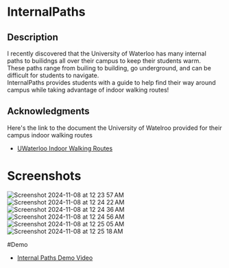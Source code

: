 # InternalPaths


## Description
I recently discovered that the University of Waterloo has many internal paths to builidngs all over their campus to keep their students warm.
<br>These paths range from builing to building, go underground, and can be difficult for students to navigate.
<br>InternalPaths provides students with a guide to help find their way around campus while taking advantage of indoor walking routes!

## Acknowledgments
Here's the link to the document the University of Watelroo provided for their campus indoor walking routes
* [UWaterloo Indoor Walking Routes](https://uwaterloo.ca/healthy-workplace/sites/ca.healthy-workplace/files/uploads/files/uwaterloo_indoor_walking_routes_1.pdf)

# Screenshots
![Screenshot 2024-11-08 at 12 23 57 AM](https://github.com/user-attachments/assets/2ae0a896-3e6e-4a01-99eb-853817ff0091)
![Screenshot 2024-11-08 at 12 24 22 AM](https://github.com/user-attachments/assets/98457ea3-b862-4889-8f47-b95385a6c726)
![Screenshot 2024-11-08 at 12 24 36 AM](https://github.com/user-attachments/assets/6a087670-7229-4c79-9303-8df675b168ec)
![Screenshot 2024-11-08 at 12 24 56 AM](https://github.com/user-attachments/assets/bd6d396f-3e3b-45de-b9a1-950047bbbf1f)
![Screenshot 2024-11-08 at 12 25 05 AM](https://github.com/user-attachments/assets/b641f8dc-e51d-481a-bad6-a24807d5913e)
![Screenshot 2024-11-08 at 12 25 18 AM](https://github.com/user-attachments/assets/9f353bed-5d8b-4008-b948-efaf0bc2a380)

#Demo
* [Internal Paths Demo Video]([https://uwaterloo.ca/healthy-workplace/sites/ca.healthy-workplace/files/uploads/files/uwaterloo_indoor_walking_routes_1.pdf](https://www.youtube.com/watch?v=ZAW7IIX3AY8))

